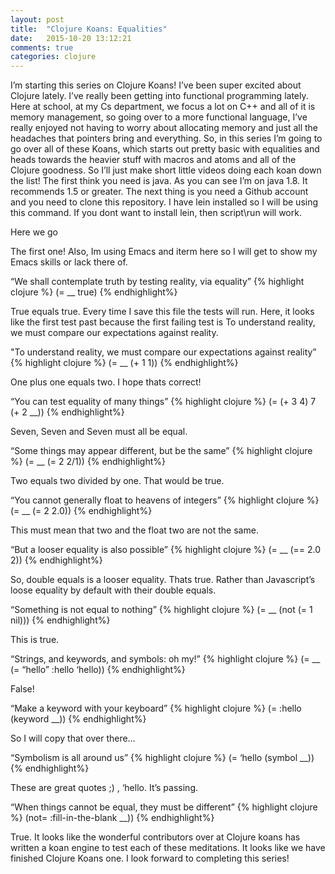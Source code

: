 ```yaml
---
layout: post
title:  "Clojure Koans: Equalities"
date:   2015-10-20 13:12:21
comments: true
categories: clojure
---
```


I’m starting this series on Clojure Koans! I’ve been super excited about Clojure lately. I’ve really been getting into functional programming lately. Here at school, at my Cs department, we focus a lot on C++ and all of it is memory management, so going over to a more functional language, I’ve really enjoyed not having to worry about allocating memory and just all the headaches that pointers bring and everything.
So, in this series I’m going to go over all of these Koans, which starts out pretty basic with equalities and heads towards the heavier stuff with macros and atoms and all of the Clojure goodness. So I’ll just make short little videos doing each koan down the list!
The first think you need is java. As you can see I’m on java 1.8. It recommends 1.5 or greater. The next thing is you need a Github account and you need to clone this repository. I have lein installed so I will be using this command. If you dont want to install lein, then script\run will work.

Here we go

The first one! Also, Im using Emacs and iterm here so I will get to show my Emacs skills or lack there of.

“We shall contemplate truth by testing reality, via equality”
{% highlight clojure %}
(= __ true)
{% endhighlight%}

True equals true. Every time I save this file the tests will run. Here, it looks like the first test past because the first failing test is To understand reality, we must compare our expectations against reality.

"To understand reality, we must compare our expectations against reality”
{% highlight clojure %}
(= __ (+ 1 1))
{% endhighlight%}

One plus one equals two. I hope thats correct!

“You can test equality of many things”
{% highlight clojure %}
(= (+ 3 4) 7 (+ 2 __))
{% endhighlight%}

Seven, Seven and Seven must all be equal.

“Some things may appear different, but be the same”
{% highlight clojure %}
(= __ (= 2 2/1))
{% endhighlight%}

Two equals two divided by one. That would be true.

“You cannot generally float to heavens of integers”
 {% highlight clojure %}
 (= __ (= 2 2.0))
 {% endhighlight%}
 
This must mean that two and the float two are not the same.

“But a looser equality is also possible”
{% highlight clojure %}
(= __ (== 2.0 2))
{% endhighlight%}

So, double equals is a looser equality. Thats true. Rather than Javascript’s loose equality by default with their double equals.

“Something is not equal to nothing”
{% highlight clojure %}
(= __ (not (= 1 nil)))
{% endhighlight%}

This is true.

“Strings, and keywords, and symbols: oh my!”
{% highlight clojure %}
(= __ (= “hello” :hello ‘hello))
{% endhighlight%}

False!

“Make a keyword with your keyboard”
{% highlight clojure %}
(= :hello (keyword __))
{% endhighlight%}

So I will copy that over there…

“Symbolism is all around us”
{% highlight clojure %}
(= ‘hello (symbol __))
{% endhighlight%}

These are great quotes ;) , ‘hello. It’s passing.

“When things cannot be equal, they must be different”
 {% highlight clojure %}
 (not= :fill-in-the-blank __))
 {% endhighlight%}
 
True.
It looks like the wonderful contributors over at Clojure koans has written a koan engine to test each of these meditations. It looks like we have finished Clojure Koans one.
I look forward to completing this series!